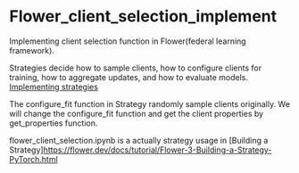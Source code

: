 # Flower_client_selection_implement
Implementing client selection function in Flower(federal learning framework).

Strategies decide how to sample clients, how to configure clients for training, how to aggregate updates, and how to evaluate models.
[Implementing strategies](https://flower.dev/docs/implementing-strategies.html)

The configure_fit function in Strategy randomly sample clients originally. We will change the configure_fit function and get the client properties by get_properties function.

flower_client_selection.ipynb is a actually strategy usage in [Building a Strategy]https://flower.dev/docs/tutorial/Flower-3-Building-a-Strategy-PyTorch.html